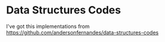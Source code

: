 # Data Structures Codes

I've got this implementations from https://github.com/andersonfernandes/data-structures-codes
